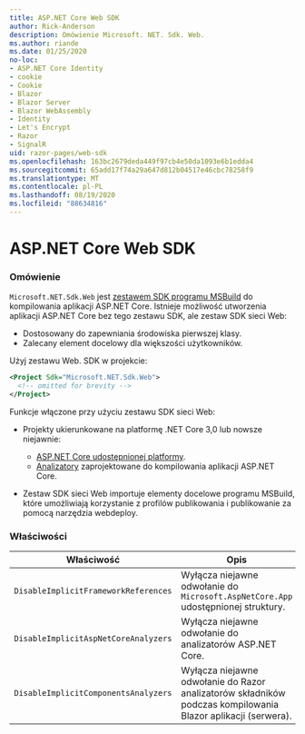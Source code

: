 ```yaml
---
title: ASP.NET Core Web SDK
author: Rick-Anderson
description: Omówienie Microsoft. NET. Sdk. Web.
ms.author: riande
ms.date: 01/25/2020
no-loc:
- ASP.NET Core Identity
- cookie
- Cookie
- Blazor
- Blazor Server
- Blazor WebAssembly
- Identity
- Let's Encrypt
- Razor
- SignalR
uid: razor-pages/web-sdk
ms.openlocfilehash: 163bc2679deda449f97cb4e50da1093e6b1edda4
ms.sourcegitcommit: 65add17f74a29a647d812b04517e46cbc78258f9
ms.translationtype: MT
ms.contentlocale: pl-PL
ms.lasthandoff: 08/19/2020
ms.locfileid: "88634816"
---
```

# <a name="aspnet-core-web-sdk"></a>ASP.NET Core Web SDK

### <a name="overview"></a>Omówienie

`Microsoft.NET.Sdk.Web` jest [zestawem SDK programu MSBuild](https://docs.microsoft.com/visualstudio/msbuild/how-to-use-project-sdk) do kompilowania aplikacji ASP.NET Core. Istnieje możliwość utworzenia aplikacji ASP.NET Core bez tego zestawu SDK, ale zestaw SDK sieci Web:

* Dostosowany do zapewniania środowiska pierwszej klasy.
* Zalecany element docelowy dla większości użytkowników.

Użyj zestawu Web. SDK w projekcie:

  ```xml
  <Project Sdk="Microsoft.NET.Sdk.Web">
    <!-- omitted for brevity -->
  </Project>
  ```

Funkcje włączone przy użyciu zestawu SDK sieci Web:

* Projekty ukierunkowane na platformę .NET Core 3,0 lub nowsze niejawnie:

  * [ASP.NET Core udostępnionej platformy](xref:fundamentals/metapackage-app).
  * [Analizatory](/visualstudio/extensibility/getting-started-with-roslyn-analyzers) zaprojektowane do kompilowania aplikacji ASP.NET Core.
* Zestaw SDK sieci Web importuje elementy docelowe programu MSBuild, które umożliwiają korzystanie z profilów publikowania i publikowanie za pomocą narzędzia webdeploy.

### <a name="properties"></a>Właściwości

| Właściwość | Opis |
| -------- | ----------- |
| `DisableImplicitFrameworkReferences` | Wyłącza niejawne odwołanie do `Microsoft.AspNetCore.App` udostępnionej struktury. |
| `DisableImplicitAspNetCoreAnalyzers` | Wyłącza niejawne odwołanie do analizatorów ASP.NET Core. |
| `DisableImplicitComponentsAnalyzers` | Wyłącza niejawne odwołanie do Razor analizatorów składników podczas kompilowania Blazor aplikacji (serwera). |
